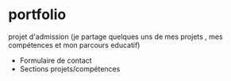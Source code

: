 # portfolio
projet d'admission (je partage quelques uns de mes projets , mes compétences et mon parcours educatif)
- Formulaire de contact  
- Sections projets/compétences

